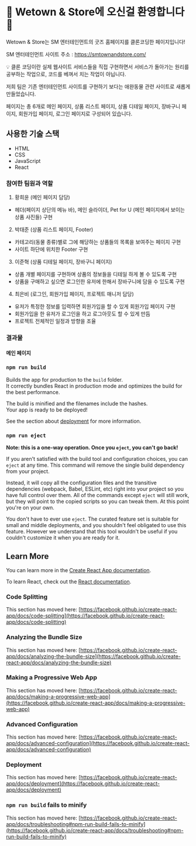 # 🎁 Wetown & Store에 오신걸 환영합니다 🎉

Wetown & Store는 SM 엔터테인먼트의 굿즈 홈페이지를 클론코딩한 페이지입니다!

SM 엔터테인먼트 사이트 주소 : https://smtownandstore.com/

💡 클론 코딩이란 실제 웹사이트 서비스들을 직접 구현하면서 서비스가 돌아가는 원리를 공부하는 작업으로, 코드를 베껴서 치는 작업이 아닙니다.

저희 팀은 기존 엔터테인먼트 사이트를 구현하기 보다는 애완동물 관련 사이트로 새롭게 만들었습니다.

페이지는 총 6개로 메인 페이지, 상품 리스트 페이지, 상품 디테일 페이지, 장바구니 페이지, 회원가입 페이지, 로그인 페이지로 구성되어 있습니다.

## 사용한 기술 스택

- HTML
- CSS
- JavaScript
- React

### 참여한 팀원과 역할

1. 황희윤 (메인 페이지 담당)
- 헤더(페이지 상단의 메뉴 바), 메인 슬라이더, Pet for U (메인 페이지에서 보이는 상품 사진들) 구현

2. 박태준 (상품 리스트 페이지, Footer)
- 카테고리(동물 종류)별로 그에 해당하는 상품들의 목록을 보여주는 페이지 구현
- 사이트 하단에 위치한 Footer 구현

3. 이준혁 (상품 디테일 페이지, 장바구니 페이지)
- 상품 개별 페이지를 구현하며 상품의 정보들을 디테일 하게 볼 수 있도록 구현
- 상품을 구매하고 싶으면 로그인한 유저에 한해서 장바구니에 담을 수 있도록 구현

4. 최은비 (로그인, 회원가입 페이지, 프로젝트 매니저 담당)
- 유저가 특정한 정보를 입력하면 회원가입을 할 수 있게 회원가입 페이지 구현
- 회원가입을 한 유저가 로그인을 하고 로그아웃도 할 수 있게 만듬
- 프로젝트 전체적인 일정과 방향을 조율

### 결과물

#### 메인 페이지


### `npm run build`

Builds the app for production to the `build` folder.\
It correctly bundles React in production mode and optimizes the build for the best performance.

The build is minified and the filenames include the hashes.\
Your app is ready to be deployed!

See the section about [deployment](https://facebook.github.io/create-react-app/docs/deployment) for more information.

### `npm run eject`

**Note: this is a one-way operation. Once you `eject`, you can't go back!**

If you aren't satisfied with the build tool and configuration choices, you can `eject` at any time. This command will remove the single build dependency from your project.

Instead, it will copy all the configuration files and the transitive dependencies (webpack, Babel, ESLint, etc) right into your project so you have full control over them. All of the commands except `eject` will still work, but they will point to the copied scripts so you can tweak them. At this point you're on your own.

You don't have to ever use `eject`. The curated feature set is suitable for small and middle deployments, and you shouldn't feel obligated to use this feature. However we understand that this tool wouldn't be useful if you couldn't customize it when you are ready for it.

## Learn More

You can learn more in the [Create React App documentation](https://facebook.github.io/create-react-app/docs/getting-started).

To learn React, check out the [React documentation](https://reactjs.org/).

### Code Splitting

This section has moved here: [https://facebook.github.io/create-react-app/docs/code-splitting](https://facebook.github.io/create-react-app/docs/code-splitting)

### Analyzing the Bundle Size

This section has moved here: [https://facebook.github.io/create-react-app/docs/analyzing-the-bundle-size](https://facebook.github.io/create-react-app/docs/analyzing-the-bundle-size)

### Making a Progressive Web App

This section has moved here: [https://facebook.github.io/create-react-app/docs/making-a-progressive-web-app](https://facebook.github.io/create-react-app/docs/making-a-progressive-web-app)

### Advanced Configuration

This section has moved here: [https://facebook.github.io/create-react-app/docs/advanced-configuration](https://facebook.github.io/create-react-app/docs/advanced-configuration)

### Deployment

This section has moved here: [https://facebook.github.io/create-react-app/docs/deployment](https://facebook.github.io/create-react-app/docs/deployment)

### `npm run build` fails to minify

This section has moved here: [https://facebook.github.io/create-react-app/docs/troubleshooting#npm-run-build-fails-to-minify](https://facebook.github.io/create-react-app/docs/troubleshooting#npm-run-build-fails-to-minify)
